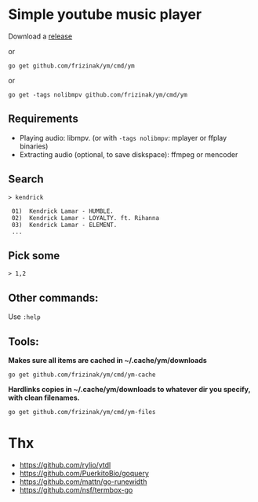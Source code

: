 # Simple youtube music player

Download a [release](https://github.com/frizinak/ym/releases)

or

`go get github.com/frizinak/ym/cmd/ym`

or

`go get -tags nolibmpv github.com/frizinak/ym/cmd/ym`

## Requirements

- Playing audio: libmpv. (or with `-tags nolibmpv`: mplayer or ffplay binaries)
- Extracting audio (optional, to save diskspace): ffmpeg or mencoder

## Search

`> kendrick`

```
 01)  Kendrick Lamar - HUMBLE.
 02)  Kendrick Lamar - LOYALTY. ft. Rihanna
 03)  Kendrick Lamar - ELEMENT.
 ...
```

## Pick some

`> 1,2`


## Other commands:

Use `:help`

## Tools:

**Makes sure all items are cached in ~/.cache/ym/downloads**

`go get github.com/frizinak/ym/cmd/ym-cache`

**Hardlinks copies in ~/.cache/ym/downloads to whatever dir you specify, with clean filenames.**

`go get github.com/frizinak/ym/cmd/ym-files`


# Thx

- https://github.com/rylio/ytdl
- https://github.com/PuerkitoBio/goquery
- https://github.com/mattn/go-runewidth
- https://github.com/nsf/termbox-go

